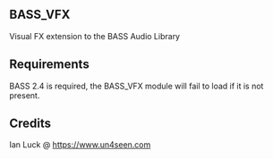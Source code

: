 ## BASS_VFX
Visual FX extension to the BASS Audio Library

## Requirements
BASS 2.4 is required, the BASS_VFX module will fail to load if it is not present.

## Credits
Ian Luck @ https://www.un4seen.com
